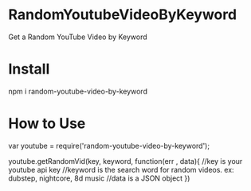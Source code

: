 # RandomYoutubeVideoByKeyword
Get a Random YouTube Video by Keyword

# Install
npm i random-youtube-video-by-keyword

# How to Use

var youtube = require('random-youtube-video-by-keyword');


youtube.getRandomVid(key, keyword, function(err , data){
  //key is your youtube api key
  //keyword is the search word for random videos. ex: dubstep, nightcore, 8d music
  //data is a JSON object
})

